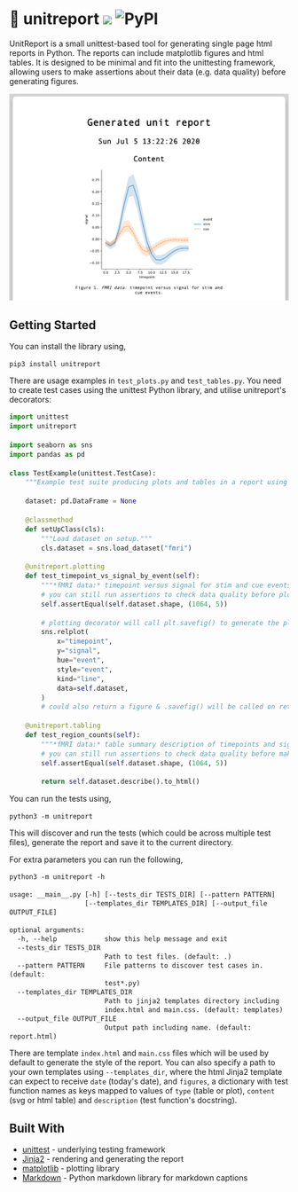 # :page_facing_up: unitreport ![](https://github.com/annahadji/unitreport/workflows/Publish%20to%20PyPI/badge.svg) ![PyPI](https://img.shields.io/pypi/v/unitreport)

UnitReport is a small unittest-based tool for generating single page html reports in Python.
The reports can include matplotlib figures and html tables.
It is designed to be minimal and fit into the unittesting framework, allowing users to make assertions about their data (e.g. data quality) before generating figures.

![unitreport](https://raw.githubusercontent.com/annahadji/unitreport/master/screenshot.png)

## Getting Started

You can install the library using,

`pip3 install unitreport`

There are usage examples in `test_plots.py` and `test_tables.py`.
You need to create test cases using the unittest Python library, and utilise unitreport's decorators:

```python
import unittest
import unitreport

import seaborn as sns
import pandas as pd

class TestExample(unittest.TestCase):
    """Example test suite producing plots and tables in a report using unitreport."""

    dataset: pd.DataFrame = None

    @classmethod
    def setUpClass(cls):
        """Load dataset on setup."""
        cls.dataset = sns.load_dataset("fmri")

    @unitreport.plotting
    def test_timepoint_vs_signal_by_event(self):
        """*fMRI data:* timepoint versus signal for stim and cue events."""
        # you can still run assertions to check data quality before plotting
        self.assertEqual(self.dataset.shape, (1064, 5))

        # plotting decorator will call plt.savefig() to generate the plot
        sns.relplot(
            x="timepoint",
            y="signal",
            hue="event",
            style="event",
            kind="line",
            data=self.dataset,
        )
        # could also return a figure & .savefig() will be called on returned object

    @unitreport.tabling
    def test_region_counts(self):
        """*fMRI data:* table summary description of timepoints and signals."""
        # you can still run assertions to check data quality before making table
        self.assertEqual(self.dataset.shape, (1064, 5))

        return self.dataset.describe().to_html()
```

You can run the tests using,

`python3 -m unitreport`

This will discover and run the tests (which could be across multiple test files), generate the report and save it to the current directory.

For extra parameters you can run the following,

```
python3 -m unitreport -h

usage: __main__.py [-h] [--tests_dir TESTS_DIR] [--pattern PATTERN]
                   [--templates_dir TEMPLATES_DIR] [--output_file OUTPUT_FILE]

optional arguments:
  -h, --help            show this help message and exit
  --tests_dir TESTS_DIR
                        Path to test files. (default: .)
  --pattern PATTERN     File patterns to discover test cases in. (default:
                        test*.py)
  --templates_dir TEMPLATES_DIR
                        Path to jinja2 templates directory including
                        index.html and main.css. (default: templates)
  --output_file OUTPUT_FILE
                        Output path including name. (default: report.html)
```

There are template `index.html` and `main.css` files which will be used by default to generate the style of the report.
You can also specify a path to your own templates using `--templates_dir`, where the html Jinja2 template can expect to receive `date` (today's date), and `figures`, a dictionary with test function names as keys mapped to values of `type` (table or plot), `content` (svg or html table) and `description` (test function's docstring).

## Built With

- [unittest](https://docs.python.org/3/library/unittest.html) - underlying testing framework
- [Jinja2](https://jinja.palletsprojects.com/en/2.11.x/) - rendering and generating the report
- [matplotlib](https://matplotlib.org/) - plotting library
- [Markdown](https://python-markdown.github.io/) - Python markdown library for markdown captions
